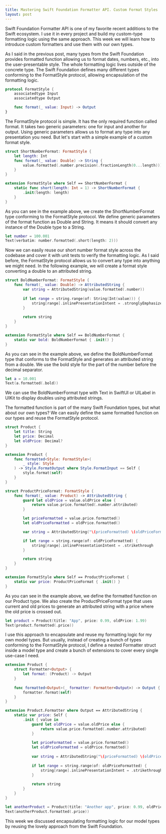 ```yaml
---
title: Mastering Swift Foundation Formatter API. Custom Format Styles
layout: post
---
```


Swift Foundation Formatter API is one of my favorite recent additions to the Swift ecosystem. I use it in every project and build my custom-type formatting logic using the same approach. This week we will learn how to introduce custom formatters and use them with our own types.

As I said in the previous post, many types from the Swift Foundation provides formatted function allowing us to format dates, numbers, etc., into the user-presentable style. The whole formatting logic lives outside of the concrete type. The Swift Foundation defines many different types conforming to the FormatStyle protocol, allowing encapsulation of the formatting logic.

```swift
protocol FormatStyle {
    associatedtype Input
    associatedtype Output

    func format(_ value: Input) -> Output
}
```

The FormatStyle protocol is simple. It has the only required function called format. It takes two generic parameters: one for input and another for output. Using generic parameters allows us to format any type into any presentation you need. But let's start with a simple example of a custom format style.

```swift
struct ShortNumberFormat: FormatStyle {
    let length: Int
    func format(_ value: Double) -> String {
        value.formatted(.number.precision(.fractionLength(0...length)))
    }
}

extension FormatStyle where Self == ShortNumberFormat {
    static func short(length: Int = 1) -> ShortNumberFormat {
        .init(length: length)
    }
}
```

As you can see in the example above, we create the ShortNumberFormat type conforming to the FormatStyle protocol. We define generic parameters of the format function as Double and String. It means it should convert any instance of the Double type to a String.

```swift
let number = 100.001
Text(verbatim: number.formatted(.short(length: 2)))
```

Now we can easily reuse our short number format style across the codebase and cover it with unit tests to verify the formatting logic. As I said before, the FormatStyle protocol allows us to convert any type into anything we might need. In the following example, we will create a format style converting a double to an attributed string.

```swift
struct BoldNumberFormat: FormatStyle {
    func format(_ value: Double) -> AttributedString {
        var string = AttributedString(value.formatted(.number))
        
        if let range = string.range(of: String(Int(value))) {
            string[range].inlinePresentationIntent = .stronglyEmphasized
        }
        
        return string
    }
}

extension FormatStyle where Self == BoldNumberFormat {
    static var bold: BoldNumberFormat { .init() }
}
```

As you can see in the example above, we define the BoldNumberFormat type that conforms to the FormatStyle and generates an attributed string from a double. We use the bold style for the part of the number before the decimal separator.

```swift
let a = 10.001
Text(a.formatted(.bold))
```

We can use the BoldNumberFormat type with Text in SwiftUI or UILabel in UIKit to display doubles using attributed strings.

The formatted function is part of the many Swift Foundation types, but what about our own types? We can easily define the same formatted function on our types and reuse the FormatStyle protocol.

```swift
struct Product {
    let title: String
    let price: Decimal
    let oldPrice: Decimal?
}

extension Product {
    func formatted<Style: FormatStyle>(
        _ style: Style
    ) -> Style.FormatOutput where Style.FormatInput == Self {
        style.format(self)
    }
}

struct ProductPriceFormat: FormatStyle {
    func format(_ value: Product) -> AttributedString {
        guard let oldPrice = value.oldPrice else {
            return value.price.formatted(.number.attributed)
        }

        let priceFormatted = value.price.formatted()
        let oldPriceFormatted = oldPrice.formatted()

        var string = AttributedString("\(priceFormatted) \(oldPriceFormatted)")

        if let range = string.range(of: oldPriceFormatted) {
            string[range].inlinePresentationIntent = .strikethrough
        }

        return string
    }
}

extension FormatStyle where Self == ProductPriceFormat {
    static var price: ProductPriceFormat { .init() }
}
```

As you can see in the example above, we define the formatted function on our Product type. We also create the ProductPriceFormat type that uses current and old prices to generate an attributed string with a price where the old price is crossed out.

```swift
let product = Product(title: "App", price: 0.99, oldPrice: 1.99)
Text(product.formatted(.price))
```

I use this approach to encapsulate and reuse my formatting logic for my own model types. But usually, instead of creating a bunch of types conforming to the FormatStyle protocol, I define a nested Formatter struct inside a model type and create a bunch of extensions to cover every single use-case I need.

```swift
extension Product {
    struct Formatter<Output> {
        let format: (Product) -> Output
    }
    
    func formatted<Output>(_ formatter: Formatter<Output>) -> Output {
        formatter.format(self)
    }
}

extension Product.Formatter where Output == AttributedString {
    static var price: Self {
        .init { value in
            guard let oldPrice = value.oldPrice else {
                return value.price.formatted(.number.attributed)
            }
            
            let priceFormatted = value.price.formatted()
            let oldPriceFormatted = oldPrice.formatted()
            
            var string = AttributedString("\(priceFormatted) \(oldPriceFormatted)")
            
            if let range = string.range(of: oldPriceFormatted) {
                string[range].inlinePresentationIntent = .strikethrough
            }
            
            return string
        }
    }
}

let anotherProduct = Product(title: "Another app", price: 0.99, oldPrice: 1.99)
Text(anotherProduct.formatted(.price))
```

This week we discussed encapsulating formatting logic for our model types by reusing the lovely approach from the Swift Foundation.
